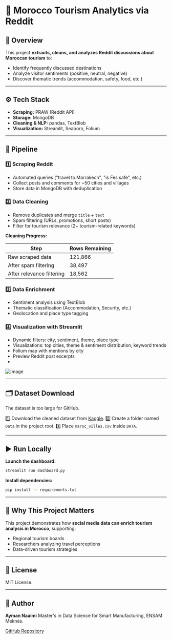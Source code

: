 # 🧭 Morocco Tourism Analytics via Reddit

## 📌 Overview

This project **extracts, cleans, and analyzes Reddit discussions about Moroccan tourism** to:

* Identify frequently discussed destinations
* Analyze visitor sentiments (positive, neutral, negative)
* Discover thematic trends (accommodation, safety, food, etc.)

---

## ⚙️ Tech Stack

* **Scraping:** PRAW (Reddit API)
* **Storage:** MongoDB
* **Cleaning & NLP:** pandas, TextBlob
* **Visualization:** Streamlit, Seaborn, Folium

---

## 🚀 Pipeline

### 1️⃣ Scraping Reddit

* Automated queries ("travel to Marrakech", "is Fes safe", etc.)
* Collect posts and comments for \~50 cities and villages
* Store data in MongoDB with deduplication

### 2️⃣ Data Cleaning

* Remove duplicates and merge `title` + `text`
* Spam filtering (URLs, promotions, short posts)
* Filter for tourism relevance (2+ tourism-related keywords)

**Cleaning Progress:**

| Step                      | Rows Remaining |
| ------------------------- | -------------- |
| Raw scraped data          | 121,866        |
| After spam filtering      | 38,497         |
| After relevance filtering | 18,562         |

### 3️⃣ Data Enrichment

* Sentiment analysis using TextBlob
* Thematic classification (Accommodation, Security, etc.)
* Geolocation and place type tagging

### 4️⃣ Visualization with Streamlit

* Dynamic filters: city, sentiment, theme, place type
* Visualizations: top cities, theme & sentiment distribution, keyword trends
* Folium map with mentions by city
* Preview Reddit post excerpts
* 
![image](https://github.com/user-attachments/assets/0c6e7573-ce9c-4e0e-8195-63047d83083a)

---

## 🗂️ Dataset Download

The dataset is too large for GitHub.

1️⃣ Download the cleaned dataset from [Kaggle](https://www.kaggle.com/datasets/aymannaaimi/datset-for-moroccan-tourism-analytics/data).
2️⃣ Create a folder named `Data` in the project root.
3️⃣ Place `maroc_villes.csv` inside `DATA`.

---

## ▶️ Run Locally

**Launch the dashboard:**

```bash
streamlit run dashboard.py
```

**Install dependencies:**

```bash
pip install -r requirements.txt
```

---

## 🎯 Why This Project Matters

This project demonstrates how **social media data can enrich tourism analysis in Morocco**, supporting:

* Regional tourism boards
* Researchers analyzing travel perceptions
* Data-driven tourism strategies

---

## 📄 License

MIT License.

---

## 🙌 Author

**Ayman Naaimi**
Master's in Data Science for Smart Manufacturing, ENSAM Meknès.

[GitHub Repository](https://github.com/6ym6n/morocco-tourism-analytics)
